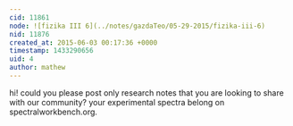 ```yaml
---
cid: 11861
node: ![fizika III 6](../notes/gazdaTeo/05-29-2015/fizika-iii-6)
nid: 11876
created_at: 2015-06-03 00:17:36 +0000
timestamp: 1433290656
uid: 4
author: mathew
---
```


hi! could you please post only research notes that you are looking to share with our community? your experimental spectra belong on spectralworkbench.org.